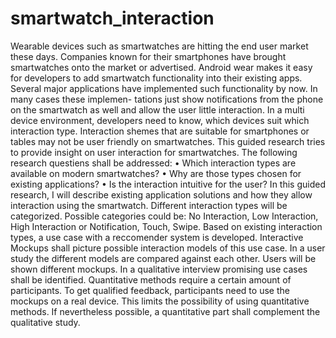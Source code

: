 # smartwatch_interaction
Wearable devices such as smartwatches are hitting the end user market these days. Companies known for their smartphones have brought smartwatches onto the market or advertised. Android wear makes it easy for developers to add smartwatch functionality into their existing apps. Several major applications have implemented such functionality by now. In many cases these implemen- tations just show notifications from the phone on the smartwatch as well and allow the user little interaction. In a multi device environment, developers need to know, which devices suit which interaction type. Interaction shemes that are suitable for smartphones or tables may not be user friendly on smartwatches. This guided research tries to provide insight on user interaction for smartwatches. The following research questiens shall be addressed: • Which interaction types are available on modern smartwatches? • Why are those types chosen for existing applications? • Is the interaction intuitive for the user? In this guided research, I will describe existing application solutions and how they allow interaction using the smartwatch. Different interaction types will be categorized. Possible categories could be: No Interaction, Low Interaction, High Interaction or Notification, Touch, Swipe. Based on existing interaction types, a use case with a reccomender system is developed. Interactive Mockups shall picture possible interaction models of this use case. In a user study the different models are compared against each other. Users will be shown different mockups. In a qualitative interview promising use cases shall be identified. Quantitative methods require a certain amount of participants. To get qualified feedback, participants need to use the mockups on a real device. This limits the possibility of using quantitative methods. If nevertheless possible, a quantitative part shall complement the qualitative study.
